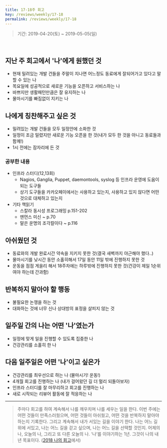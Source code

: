 ```yaml
---
title: 17-18주 회고
key: /reviews/weekly/17-18
permalink: /reviews/weekly/17-18
---
```


> 기간: 2019-04-20(토) ~ 2019-05-05(일)
<br/>

## 지난 주 회고에서 '나'에게 원했던 것
- 현재 밀려있는 개발 건들을 주말이 지나면 어느정도 동료에게 잘되어가고 있다고 말할 수 있는 나
- 목요일에 성공적으로 새로운 기능을 오픈하고 서비스하는 나
- 바쁘지만 생활패턴만큼은 잘 유지하는 나
- 물마시기를 빠짐없이 지키는 나

## 나에게 칭찬해주고 싶은 것
- 밀려있는 개발 건들을 모두 일정안에 소화한 것
- 일정이 조금 밀렸지만 새로운 기능 오픈을 한 것(내가 모두 한 것을 아니고 동료들과 함께!)
- 1시 전에는 잠자리에 든 것

### 공부한 내용
- 인프라 스터디(12,13회)
  - Nagios, Ganglia, Puppet, daemontools, syslog 등 인프라 운영에 도움이 되는 도구들
  - 상기 도구들을 카카오페이에서는 사용하고 있는지, 사용하고 있지 않다면 어떤 것으로 대체하고 있는지
- 기타 책읽기
  - 스칼라 동시성 프로그래밍 p.151-202
  - 맨먼스 미신 ~ p.70
  - 말은 운명의 조각칼이다 ~ p.116

## 아쉬웠던 것
- 동료와의 개발 완료시간 약속을 지키지 못한 것(결국 새벽까지 야근해야 했다..)
- 물마시기를 낮시간 동안 소홀히해서 17일 동안 11일 밖에 진행하지 못한 것
- 운동을 점점 게을리 해서 18주차에는 하루밖에 진행하지 못한 것(건강이 제일 1순위여야 하는데 간과함)

## 반복하지 말아야 할 행동
- 불필요한 논쟁을 하는 것
- 대화하는 것에 너무 신나 상대방의 표정을 살피지 않는 것

## 일주일 간의 나는 어떤 '나'였는가
- 일정에 맞게 일을 진행할 수 있도록 집중한 나
- 건강관리를 소홀히 한 나

## 다음 일주일은 어떤 '나'이고 싶은가
- 건강관리를 최우선으로 하는 나 (물마시기! 운동!)
- 4개월 회고를 진행하는 나 (내가 걸어왔던 길 더 멀리 되돌아보자)
- 인프라 스터디를 잘 마무리하고 회고를 진행하는 나
- 새로 시작되는 리뷰어 활동에 잘 적응하는 나


----

> 주마다 회고를 하여 계속해서 나를 깨우치며 나를 세우는 일을 한다. 이번 주에는 어떤 것들이 만족스러웠으며, 어떤 것들이 아쉬웠고, 어떤 것을 반복하지 말아야 하는지 기록한다. 그리고 계속해서 내가 서있는 길을 이야기 한다. 나는 어느 길 위에 서있고, 나는 어느 길을 걷고 싶으며, 나는 어느 길을 선택할 것인지. 어제의 나, 오늘의 나, 그리고 또 다른 오늘의 나. ‘나’를 이야기하는 1년. 그것이 나의 내년 목표이다. ([2018 나의 회고](https://ssosso.github.io/reviews/yearly/2018)에서)

